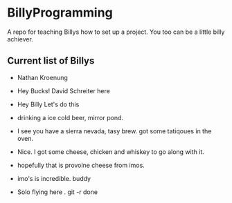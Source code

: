 # BillyProgramming
A repo for teaching Billys how to set up a project.
You too can be a little billy achiever.

## Current list of Billys

- Nathan Kroenung

- Hey Bucks! David Schreiter here 
                                  
- Hey Billy Let's do this

- drinking a ice cold beer, mirror pond.

- I see you have a sierra nevada, tasy brew. got some tatiqoues in the oven.

- Nice. I got some cheese, chicken and whiskey to go along with it.

- hopefully that is provolne cheese from imos.

- imo's is incredible. buddy

- Solo flying here . git -r done
